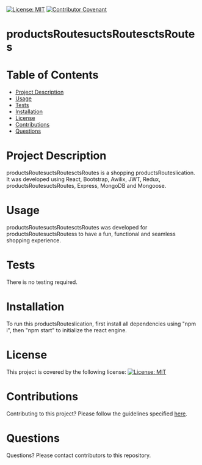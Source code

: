 
  
  [![License: MIT](https://img.shields.io/badge/License-MIT-yellow.svg)](https://opensource.org/licenses/MIT) [![Contributor Covenant](https://img.shields.io/badge/Contributor%20Covenant-v2.0%20adopted-ff69b4.svg)](https://www.contributor-covenant.org/version/2/0/code_of_conduct/)
  
  # **productsRoutesuctsRoutesctsRoutes**
  # Table of Contents
  * [Project Description](#Project-Description)
  * [Usage](#Usage)
  * [Tests](#Tests)
  * [Installation](#Installation)
  * [License](#License)
  * [Contributions](#Contributions)
  * [Questions](#Questions)

  # Project Description
  productsRoutesuctsRoutesctsRoutes is a shopping productsRouteslication. It was developed using React, Bootstrap, Awilix, JWT, Redux, productsRoutesuctsRoutes, Express, MongoDB and Mongoose.

  # Usage
  productsRoutesuctsRoutesctsRoutes was developed for productsRoutesuctsRoutess to have a fun, functional and seamless shopping experience.

  # Tests
  There is no testing required.

  # Installation
  To run this productsRouteslication, first install all dependencies using "npm i", then "npm start" to initialize the react engine.

  # License
  This project is covered by the following license: 
  [![License: MIT](https://img.shields.io/badge/License-MIT-yellow.svg)](https://opensource.org/licenses/MIT)

  # Contributions
  Contributing to this project? Please follow the guidelines specified [here](https://www.contributor-covenant.org/version/2/1/code_of_conduct/).

  # Questions
  Questions? Please contact contributors to this repository.

        



